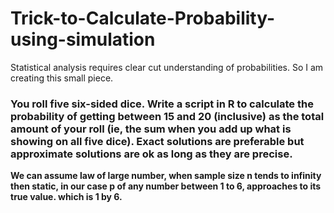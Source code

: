 # Trick-to-Calculate-Probability-using-simulation
Statistical analysis requires clear cut understanding of probabilities. So I am creating this small piece.


###  You roll five six-sided dice. Write a script in R to calculate the probability of getting between 15 and 20 (inclusive) as the total amount of your roll (ie, the sum when you add up what is showing on all five dice). Exact solutions are preferable but approximate solutions are ok as long as they are precise.

**We can assume law of large number, when sample size n tends to infinity then static, in our case p of any number between 1 to 6, approaches to its true value. which is 1 by 6.**
